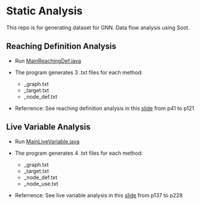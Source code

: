 # Static Analysis
This repo is for generating dataset for GNN. 
Data flow analysis using Soot.  
## Reaching Definition Analysis

- Run [MainReachingDef.java](https://github.com/WuYff/Static-Analysis/blob/master/src/main/java/MainReachingDef.java) 
- The program generates 3 .txt files for each method:
    - _graph.txt
    - _target.txt
    - _node_def.txt

- Referrence: See reaching definition analysis in this  [slide](https://pascal-group.bitbucket.io/lectures/static-program-analysis-3-4.pdf#page=41) from p41 to p121

## Live Variable Analysis

- Run [MainLiveVariable.java](https://github.com/WuYff/Static-Analysis/blob/master/src/main/java/MainLiveVariable.java)
- The program generates 4 .txt files for each method:
    - _graph.txt
    - _target.txt
    - _node_def.txt
    - _node_use.txt

- Referrence: See live variable analysis in this [slide](https://pascal-group.bitbucket.io/lectures/static-program-analysis-3-4.pdf#page=137) from p137 to p228
